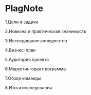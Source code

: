 #  PlagNote

1.[Цели и задачи](https://github.com/theDeMolition/PlagNot/blob/master/%D0%A6%D0%B5%D0%BB%D0%B8%20%D0%B8%20%D0%B7%D0%B0%D0%B4%D0%B0%D1%87%D0%B8.md)

2.Новизна и практическая значимость

3.Исследование конкурентов

4.Бизнес-план

5.Аудитория проекта

6.Маркетинговая программа

7.Обзор команды

8.Итоги исследования
